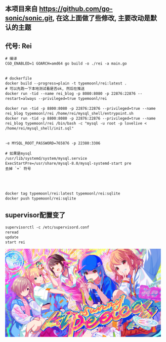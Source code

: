 ## 本项目来自 https://github.com/go-sonic/sonic.git, 在这上面做了些修改, 主要改动是默认的主题


## 代号: Rei


```shell
# 编译
CGO_ENABLED=1 GOARCH=amd64 go build -o ./rei -a main.go


# dockerfile
docker build --progress=plain -t typemoonl/rei:latest .
# 可以先跑一下本地测试看是否ok, 然后在推送
docker run -tid --name rei_blog -p 8080:8080 -p 22876:22876 --restart=always --privileged=true typemoonl/rei

docker run -tid -p 8800:8080 -p 22876:22876 --privileged=true --name rei_blog typemoonl/rei /home/rei/mysql_shell/entrypoint.sh
docker run -tid -p 8800:8080 -p 22876:22876 --privileged=true --name rei_blog typemoonl/rei /bin/bash -c "mysql -u root -p lovelive < /home/rei/mysql_shell/init.sql"


-e MYSQL_ROOT_PASSWORD=765876 -p 22380:3306

# 如果是mysql
/usr/lib/systemd/system/mysql.service
ExecStartPre=/usr/share/mysql-8.0/mysql-systemd-start pre
去掉 `+` 符号




docker tag typemoonl/rei:latest typemoonl/rei:sqlite
docker push typemoonl/rei:sqlite

```

## supervisor配置变了
```shell
supervisorctl -c /etc/supervisord.conf
reread
update
start rei

```


![idoly_pride_sp.jpg](./idoly_pride_sp.jpg)

